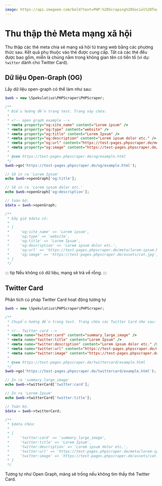 ```yaml
---
image: https://api.imageee.com/bold?text=PHP:%20Scraping%20Social%20Tags&bg_image=https://images.unsplash.com/photo-1542762933-ab3502717ce7
---
```


# Thu thập thẻ Meta mạng xã hội

Thu thập các thẻ meta chia sẻ mạng xã hội từ trang web bằng các phương thức sau. Kết quả phụ thuộc vào thẻ được cung cấp. Tất cả các thẻ đều được bao gồm, miễn là chúng nằm trong không gian tên có tiền tố (ví dụ: `twitter` dành cho Twitter Card).

## Dữ liệu Open-Graph (OG)

Lấy dữ liệu open-graph có thể làm như sau:

```php
$web = new \Spekulatius\PHPScraper\PHPScraper;

/**
 * Điều hướng đến trang test. Trang này chứa:
 *
 * <!-- open graph example -->
 * <meta property="og:site_name" content="Lorem ipsum" />
 * <meta property="og:type" content="website" />
 * <meta property="og:title" content="Lorem Ipsum" />
 * <meta property="og:description" content="Lorem ipsum dolor etc." />
 * <meta property="og:url" content="https://test-pages.phpscraper.de/meta/lorem-ipsum.html" />
 * <meta property="og:image" content="https://test-pages.phpscraper.de/assets/cat.jpg" />
 *
 * @see https://test-pages.phpscraper.de/og/example.html
 */
$web->go('https://test-pages.phpscraper.de/og/example.html');

// Sẽ in ra 'Lorem Ipsum'
echo $web->openGraph['og:title'];

// Sẽ in ra 'Lorem ipsum dolor etc.'
echo $web->openGraph['og:description'];

// toàn bộ:
$data = $web->openGraph;

/**
 * bây giờ $data có:
 *
 * [
 *     'og:site_name' => 'Lorem ipsum',
 *     'og:type' => 'website',
 *     'og:title' => 'Lorem Ipsum',
 *     'og:description' => 'Lorem ipsum dolor etc.',
 *     'og:url' => 'https://test-pages.phpscraper.de/meta/lorem-ipsum.html',
 *     'og:image' => 'https://test-pages.phpscraper.de/assets/cat.jpg',
 * ]
 */
```

::: tip
Nếu không có dữ liệu, mạng sẽ trả về rỗng.
:::

## Twitter Card

Phân tích cú pháp Twitter Card hoạt động tương tự

```php
$web = new \Spekulatius\PHPScraper\PHPScraper;

/**
 * Chuyển hướng đến trang test. Trang chứa các Twitter Card như sau:
 *
 * <!-- Twitter card -->
 * <meta name="twitter:card" content="summary_large_image" />
 * <meta name="twitter:title" content="Lorem Ipsum" />
 * <meta name="twitter:description" content="Lorem ipsum dolor etc." />
 * <meta name="twitter:url" content="https://test-pages.phpscraper.de/meta/lorem-ipsum.html" />
 * <meta name="twitter:image" content="https://test-pages.phpscraper.de/assets/cat.jpg" />
 *
 * @see https://test-pages.phpscraper.de/twittercard/example.html
 */
$web->go('https://test-pages.phpscraper.de/twittercard/example.html');

// In ra 'summary_large_image'
echo $web->twitterCard['twitter:card'];

// In ra 'Lorem Ipsum'
echo $web->twitterCard['twitter:title'];

// Toàn bộ.
$data = $web->twitterCard;

/**
 * $data chứa:
 *
 * [
 *     'twitter:card' => 'summary_large_image',
 *     'twitter:title' => 'Lorem Ipsum',
 *     'twitter:description' => 'Lorem ipsum dolor etc.',
 *     'twitter:url' => 'https://test-pages.phpscraper.de/meta/lorem-ipsum.html',
 *     'twitter:image' => 'https://test-pages.phpscraper.de/assets/cat.jpg',
 * ]
 */
```

Tương tự như Open Graph, mảng sẽ trống nếu không tìm thấy thẻ Twitter Card.
